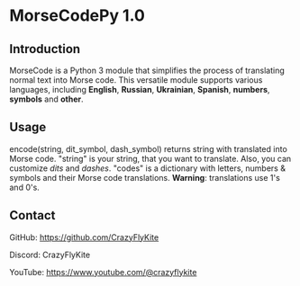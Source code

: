# MorseCodePy 1.0

## Introduction
MorseCode is a Python 3 module that simplifies the process of translating normal text into Morse code. This versatile module supports various languages, including **English**, **Russian**, **Ukrainian**, **Spanish**, **numbers**, **symbols** and **other**.

## Usage
encode(string, dit_symbol, dash_symbol) returns string with translated into Morse code. "string" is your string, that you want to translate. Also, you can customize *dits* and *dashes*.
"codes" is a dictionary with letters, numbers & symbols and their Morse code translations. **Warning**: translations use 1's and 0's.

## Contact
GitHub: https://github.com/CrazyFlyKite

Discord: CrazyFlyKite

YouTube: https://www.youtube.com/@crazyflykite
